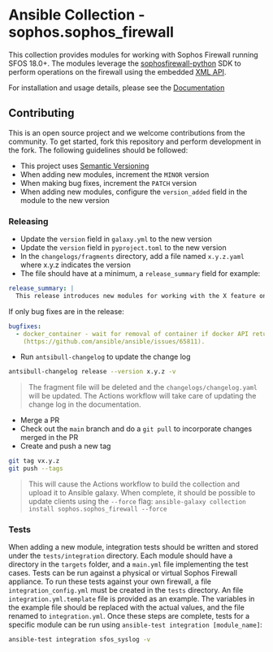 # Ansible Collection - sophos.sophos_firewall
This collection provides modules for working with Sophos Firewall running SFOS 18.0+. The modules leverage the [sophosfirewall-python](https://sophosfirewall-python.readthedocs.io) SDK to perform operations on the firewall using the embedded [XML API](https://docs.sophos.com/nsg/sophos-firewall/21.0/API/index.html).
  
For installation and usage details, please see the [Documentation](https://sophosfirewall-ansible.readthedocs.io)


## Contributing
This is an open source project and we welcome contributions from the community. To get started, fork this repository and perform development in the fork. The following guidelines should be followed:
  
- This project uses [Semantic Versioning](https://semver.org)
- When adding new modules, increment the `MINOR` version
- When making bug fixes, increment the `PATCH` version
- When adding new modules, configure the `version_added` field in the module to the new version

### Releasing
- Update the `version` field in `galaxy.yml` to the new version
- Update the `version` field in `pyproject.toml` to the new version
- In the `changelogs/fragments` directory, add a file named `x.y.z.yaml` where x.y.z indicates the version
- The file should have at a minimum, a `release_summary` field for example:
```yaml
release_summary: |
  This release introduces new modules for working with the X feature on Sophos Firewall
```
If only bug fixes are in the release:
```yaml
bugfixes:
  - docker_container - wait for removal of container if docker API returns early
    (https://github.com/ansible/ansible/issues/65811).
```
- Run `antsibull-changelog` to update the change log
```bash
antsibull-changelog release --version x.y.z -v
```
> The fragment file will be deleted and the `changelogs/changelog.yaml` will be updated. The Actions workflow
will take care of updating the change log in the documentation.
- Merge a PR
- Check out the `main` branch and do a `git pull` to incorporate changes merged in the PR
- Create and push a new tag
```bash
git tag vx.y.z
git push --tags
```
> This will cause the Actions workflow to build the collection and upload it to Ansible galaxy. When complete, it should be possible to update clients using the `--force` flag:  `ansible-galaxy collection install sophos.sophos_firewall --force`


### Tests
When adding a new module, integration tests should be written and stored under the `tests/integration` directory. Each module should have a directory in the `targets` folder, and a `main.yml` file implementing the test cases. Tests can be run against a physical or virtual Sophos Firewall appliance. To run these tests against your own firewall, a file `integration_config.yml` must be created in the `tests` directory. An file `integration.yml.template` file is provided as an example. The variables in the example file should be replaced with the actual values, and the file renamed to `integration.yml`.  Once these steps are complete, tests for a specific module can be run using `ansible-test integration [module_name]`:
  
```bash
ansible-test integration sfos_syslog -v
```




